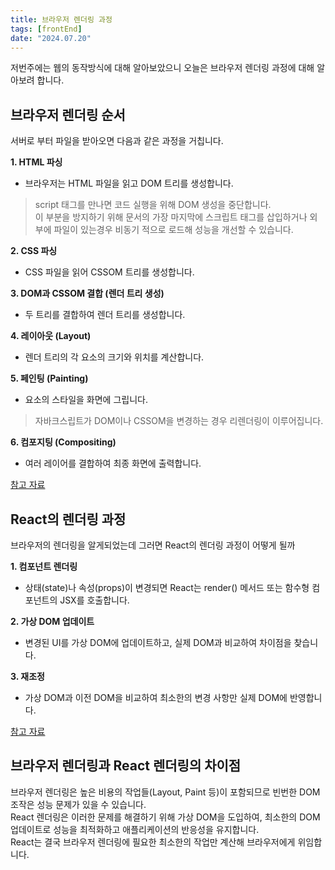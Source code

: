 ```yaml
---
title: 브라우저 렌더링 과정
tags: [frontEnd]
date: "2024.07.20"
---
```

저번주에는 웹의 동작방식에 대해 알아보았으니 오늘은 브라우저 렌더링 과정에 대해 알아보려 합니다.

## 브라우저 렌더링 순서

서버로 부터 파일을 받아오면 다음과 같은 과정을 거칩니다.

**1. HTML 파싱**
- 브라우저는 HTML 파일을 읽고 DOM 트리를 생성합니다.
>script 태그를 만나면 코드 실행을 위해 DOM 생성을 중단합니다.  
>이 부분을 방지하기 위해 문서의 가장 마지막에 스크립트 태그를 삽입하거나 외부에 파일이 있는경우 비동기 적으로 
로드해 성능을 개선할 수 있습니다.

**2. CSS 파싱**
- CSS 파일을 읽어 CSSOM 트리를 생성합니다.

**3. DOM과 CSSOM 결합 (렌더 트리 생성)**
- 두 트리를 결합하여 렌더 트리를 생성합니다.

**4. 레이아웃 (Layout)**
- 렌더 트리의 각 요소의 크기와 위치를 계산합니다.

**5. 페인팅 (Painting)**
- 요소의 스타일을 화면에 그립니다.
>자바크스립트가 DOM이나 CSSOM을 변경하는 경우 리렌더링이 이루어집니다.

**6. 컴포지팅 (Compositing)**
- 여러 레이어를 결합하여 최종 화면에 출력합니다.

[참고 자료](https://d2.naver.com/helloworld/59361)

## React의 렌더링 과정

브라우저의 렌더링을 알게되었는데 그러면 React의 렌더링 과정이 어떻게 될까 


**1. 컴포넌트 렌더링**
- 상태(state)나 속성(props)이 변경되면 React는 render() 메서드 또는 함수형 컴포넌트의 JSX를 호출합니다.

**2. 가상 DOM 업데이트**
- 변경된 UI를 가상 DOM에 업데이트하고, 실제 DOM과 비교하여 차이점을 찾습니다.

**3. 재조정**
- 가상 DOM과 이전 DOM을 비교하여 최소한의 변경 사항만 실제 DOM에 반영합니다.

[참고 자료](https://ko.react.dev/learn/render-and-commit)

## 브라우저 렌더링과 React 렌더링의 차이점

브라우저 렌더링은 높은 비용의 작업들(Layout, Paint 등)이 포함되므로 빈번한 DOM 조작은 성능 문제가 있을 수 있습니다.  
React 렌더링은 이러한 문제를 해결하기 위해 가상 DOM을 도입하여, 최소한의 DOM 업데이트로 성능을 최적화하고 
애플리케이션의 반응성을 유지합니다.  
React는 결국 브라우저 렌더링에 필요한 최소한의 작업만 계산해 브라우저에게 위임합니다.


